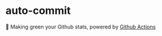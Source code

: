 # auto-commit

🌳 Making green your Github stats, powered by [Github Actions](https://github.com/features/actions)